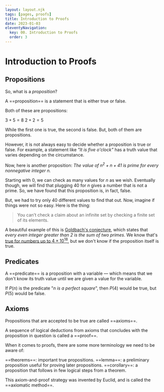 ```yaml
---
layout: layout.njk
tags: [pages, proofs]
title: Introduction to Proofs
date: 2023-01-03
eleventyNavigation:
  key: 00. Introduction to Proofs
  order: 3
---
```


# Introduction to Proofs

## Propositions

So, what is a _proposition_?

A ==proposition== is a statement that is either true or false.

Both of these are propositions:

$3 + 5 = 8$
$2 + 2 = 5$

While the first one is true, the second is false. But, both of them are propositions. 

However, it is not always easy to decide whether a proposition is true or false. For example, a statement like _"It is five o'clock"_ has a truth value that varies depending on the circumstance.  

Now, here is another proposition:
_The value of $n^2 + n + 41$ is prime for every nonnegative integer $n$._

Starting with $0$, we can check as many values for $n$ as we wish. Eventually though, we will find that plugging $40$ for $n$ gives a number that is not a prime. So, we have found that this proposition is, in fact, false.

But, we had to try only 40 different values to find that out. Now, imagine if things were not so easy. Here is the thing: 

> You can’t check a claim about an infinite set by checking a finite set of its elements.

A beautiful example of this is [Goldbach's conjecture](https://en.wikipedia.org/wiki/Goldbach%27s_conjecture), which states that _every even integer greater than 2 is the sum of two primes_. We know that's [true for numbers up to $4 \times 10^{18}$](http://www.ieeta.pt/~tos/goldbach.html), but we don't know if the proposition itself is true.

## Predicates
A ==predicate== is a proposition with a variable — which means that we don't know its truth value until we are given a value for the variable. 

If $P(n)$ is the predicate "_$n$ is a perfect square_", then $P(4)$ would be true, but $P(5)$ would be false.

## Axioms
Propositions that are accepted to be true are called ==axioms==. 

A sequence of logical deductions from axioms that concludes with the proposition in question is called a ==proof==.

When it comes to proofs, there are some more terminology we need to be aware of:

==theorems==: important true propositions.
==lemma==: a preliminary proposition useful for proving later propositions.
==corollary==: a proposition that follows in few logical steps from a theorem.

This axiom-and-proof strategy was invented by Euclid, and is called the ==axiomatic method==.


